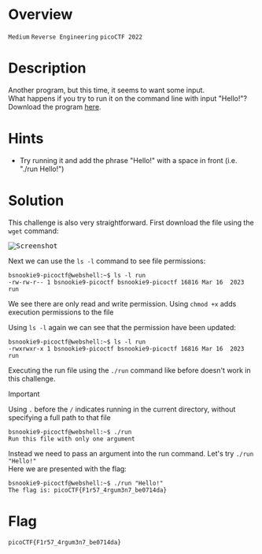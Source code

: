 # Overview
`Medium` `Reverse Engineering` `picoCTF 2022`

# Description
Another program, but this time, it seems to want some input.   
What happens if you try to run it on the command line with input "Hello!"?  
Download the program [here](https://artifacts.picoctf.net/c/155/run).

# Hints
- Try running it and add the phrase "Hello!" with a space in front (i.e. "./run Hello!")

# Solution
This challenge is also very straightforward. First download the file using the `wget` command:

<kbd>![Screenshot](https://github.com/user-attachments/assets/31d8bf08-6339-418b-a828-7a6f1f167dc4)</kbd>

Next we can use the `ls -l` command to see file permissions:

```console
bsnookie9-picoctf@webshell:~$ ls -l run
-rw-rw-r-- 1 bsnookie9-picoctf bsnookie9-picoctf 16816 Mar 16  2023 run
```

We see there are only read and write permission. Using `chmod +x` adds execution permissions to the file

Using `ls -l` again we can see that the permission have been updated:

```console
bsnookie9-picoctf@webshell:~$ ls -l run
-rwxrwxr-x 1 bsnookie9-picoctf bsnookie9-picoctf 16816 Mar 16  2023 run
```

Executing the run file using the `./run` command like before doesn't work in this challenge. 

> [!IMPORTANT]
> Using `.` before the `/` indicates running in the current directory, without specifying a full path to that file

```console
bsnookie9-picoctf@webshell:~$ ./run
Run this file with only one argument
```

Instead we need to pass an argument into the run command. Let's try `./run "Hello!"`  
Here we are presented with the flag:

```console
bsnookie9-picoctf@webshell:~$ ./run "Hello!"
The flag is: picoCTF{F1r57_4rgum3n7_be0714da}
```

# Flag
`picoCTF{F1r57_4rgum3n7_be0714da}`

